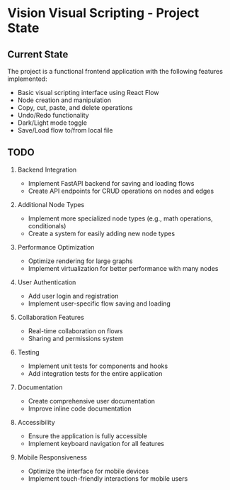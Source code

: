 # Vision Visual Scripting - Project State

## Current State
The project is a functional frontend application with the following features implemented:
- Basic visual scripting interface using React Flow
- Node creation and manipulation
- Copy, cut, paste, and delete operations
- Undo/Redo functionality
- Dark/Light mode toggle
- Save/Load flow to/from local file

## TODO
1. Backend Integration
   - Implement FastAPI backend for saving and loading flows
   - Create API endpoints for CRUD operations on nodes and edges

2. Additional Node Types
   - Implement more specialized node types (e.g., math operations, conditionals)
   - Create a system for easily adding new node types

3. Performance Optimization
   - Optimize rendering for large graphs
   - Implement virtualization for better performance with many nodes

4. User Authentication
   - Add user login and registration
   - Implement user-specific flow saving and loading

5. Collaboration Features
   - Real-time collaboration on flows
   - Sharing and permissions system

6. Testing
   - Implement unit tests for components and hooks
   - Add integration tests for the entire application

7. Documentation
   - Create comprehensive user documentation
   - Improve inline code documentation

8. Accessibility
   - Ensure the application is fully accessible
   - Implement keyboard navigation for all features

9. Mobile Responsiveness
   - Optimize the interface for mobile devices
   - Implement touch-friendly interactions for mobile users